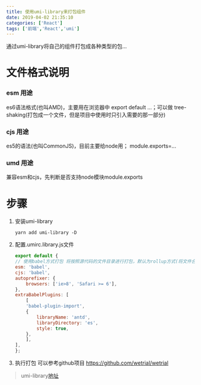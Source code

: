 ```yaml
---
title: 使用umi-library来打包组件
date: 2019-04-02 21:35:10 
categories: ['React']
tags: ['前端','React','umi']
---
```


通过umi-library将自己的组件打包成各种类型的包...
<!-- more -->

# 文件格式说明 
### esm 用途
es6语法格式(也叫AMD)，主要用在浏览器中 export default ...；可以做 tree-shaking(打包成一个文件，但是项目中使用时只引入需要的那一部分) 
### cjs 用途
es5的语法(也叫CommonJS)，目前主要给node用； module.exports=...
### umd 用途
兼容esm和cjs，先判断是否支持node模块module.exports

# 步骤  
1. 安装umi-library  
    ``` node
    yarn add umi-library -D
    ```
2. 配置.umirc.library.js文件
    ``` js
    export default {
    // 使用babel方式打包 将按照源代码的文件目录进行打包，默认为rollup方式(将文件合并成一个)
    esm: 'babel', 
    cjs: 'babel',
    autoprefixer: {
        browsers: ['ie>8', 'Safari >= 6'],
    },
    extraBabelPlugins: [
        [
        'babel-plugin-import',
        {
            libraryName: 'antd',
            libraryDirectory: 'es',
            style: true,
        },
        ],
    ],
    };
    ```
3. 执行打包
可以参考github项目 https://github.com/wetrial/wetrial

> umi-library[地址](https://github.com/umijs/umi/tree/master/packages/umi-library)